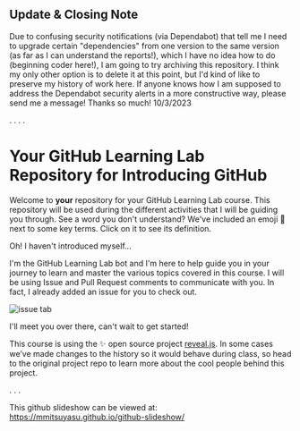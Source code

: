 ## Update & Closing Note
Due to confusing security notifications (via Dependabot) that tell me I need to upgrade certain "dependencies" from one version to the same version (as far as I can understand the reports!), which I have no idea how to do (beginning coder here!), I am going to try archiving this repository. I think my only other option is to delete it at this point, but I'd kind of like to preserve my history of work here. If anyone knows how I am supposed to address the Dependabot security alerts in a more constructive way, please send me a message! Thanks so much! 10/3/2023

.
.
.
.

# Your GitHub Learning Lab Repository for Introducing GitHub

Welcome to **your** repository for your GitHub Learning Lab course. This repository will be used during the different activities that I will be guiding you through. See a word you don't understand? We've included an emoji 📖 next to some key terms. Click on it to see its definition.

Oh! I haven't introduced myself...

I'm the GitHub Learning Lab bot and I'm here to help guide you in your journey to learn and master the various topics covered in this course. I will be using Issue and Pull Request comments to communicate with you. In fact, I already added an issue for you to check out.

![issue tab](https://lab.github.com/public/images/issue_tab.png)

I'll meet you over there, can't wait to get started!

This course is using the :sparkles: open source project [reveal.js](https://github.com/hakimel/reveal.js/). In some cases we’ve made changes to the history so it would behave during class, so head to the original project repo to learn more about the cool people behind this project.

.
.
.

This github slideshow can be viewed at: https://mmitsuyasu.github.io/github-slideshow/
